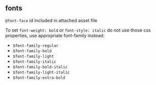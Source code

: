 ## fonts

`@font-face` id included in attached asset file

To set `font-weight: bold` or `font-style: italic` do not use those css properties,
use appropriate font-family instead:

* `$font-family-regular`
* `$font-family-bold`
* `$font-family-light`
* `$font-family-italic`
* `$font-family-bold-italic`
* `$font-family-light-italic`
* `$font-family-extra-bold`
